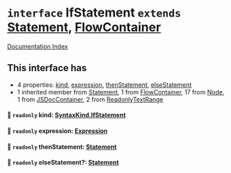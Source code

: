 # `interface` IfStatement `extends` [Statement](../interface.Statement/README.md), [FlowContainer](../interface.FlowContainer/README.md)

[Documentation Index](../README.md)

## This interface has

- 4 properties:
[kind](#-readonly-kind-syntaxkindifstatement),
[expression](#-readonly-expression-expression),
[thenStatement](#-readonly-thenstatement-statement),
[elseStatement](#-readonly-elsestatement-statement)
- 1 inherited member from [Statement](../interface.Statement/README.md), 1 from [FlowContainer](../interface.FlowContainer/README.md), 17 from [Node](../interface.Node/README.md), 1 from [JSDocContainer](../interface.JSDocContainer/README.md), 2 from [ReadonlyTextRange](../interface.ReadonlyTextRange/README.md)


#### 📄 `readonly` kind: [SyntaxKind.IfStatement](../enum.SyntaxKind/README.md#ifstatement--245)



#### 📄 `readonly` expression: [Expression](../interface.Expression/README.md)



#### 📄 `readonly` thenStatement: [Statement](../interface.Statement/README.md)



#### 📄 `readonly` elseStatement?: [Statement](../interface.Statement/README.md)



